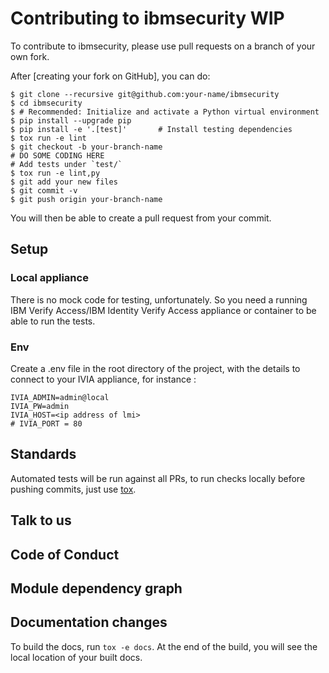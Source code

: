 # Contributing to ibmsecurity WIP

To contribute to ibmsecurity, please use pull requests on a branch of your own
fork.

After [creating your fork on GitHub], you can do:

```shell-session
$ git clone --recursive git@github.com:your-name/ibmsecurity
$ cd ibmsecurity
$ # Recommended: Initialize and activate a Python virtual environment
$ pip install --upgrade pip
$ pip install -e '.[test]'       # Install testing dependencies
$ tox run -e lint
$ git checkout -b your-branch-name
# DO SOME CODING HERE
# Add tests under `test/`
$ tox run -e lint,py
$ git add your new files
$ git commit -v
$ git push origin your-branch-name
```

You will then be able to create a pull request from your commit.

## Setup

### Local appliance

There is no mock code for testing, unfortunately.
So you need a running IBM Verify Access/IBM Identity Verify Access appliance or container to be able to run the tests.

### Env

Create a .env file in the root directory of the project, with the details to connect to your IVIA appliance, for instance :

````properties
IVIA_ADMIN=admin@local
IVIA_PW=admin
IVIA_HOST=<ip address of lmi>
# IVIA_PORT = 80
````

## Standards

Automated tests will be run against all PRs, to run checks locally before
pushing commits, just use [tox](https://tox.wiki/en/latest/).

## Talk to us


## Code of Conduct



## Module dependency graph



## Documentation changes

To build the docs, run `tox -e docs`. At the end of the build, you will see the
local location of your built docs.
